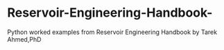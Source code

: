 # Reservoir-Engineering-Handbook-
Python worked examples from Reservoir Engineering Handbook by Tarek Ahmed,PhD
